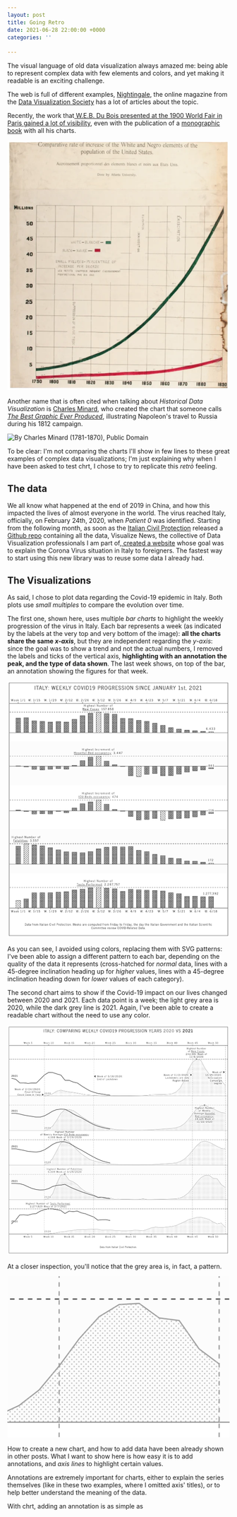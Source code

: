 ```yaml
---
layout: post
title: Going Retro
date: 2021-06-28 22:00:00 +0000
categories: ''

---
```

The visual language of old data visualization always amazed me: being able to represent complex data with few elements and colors, and yet making it readable is an exciting challenge.

The web is full of different examples, [Nightingale](https://medium.com/nightingale "DVS Nightingale"), the online magazine from the [Data Visualization Society](https://www.datavisualizationsociety.org "DVS Website") has a lot of articles about the topic.

Recently, the work that[ W.E.B. Du Bois presented at the 1900 World Fair in Paris gained a lot of visibility](https://www.smithsonianmag.com/history/first-time-together-and-color-book-displays-web-du-bois-visionary-infographics-180970826/ "W.E.B. Du Bois’ Visionary Infographics Come Together for the First Time in Full Color"), even with the publication of a [monographic book](https://amzn.to/3x6IK0u "Visualizing Black America: The Color Line at the Turn of the Twentieth Century") with all his charts.

![COMPARATIVE RATE OF INCREASE OF THE WHITE AND NEGRO ELEMENTS OF THE POPULATION OF THE UNITED STATES - PRINCETON ARCHITECTURAL PRESS](/assets/uploads/screenshot-2021-06-29-at-19-41-22.png "COMPARATIVE RATE OF INCREASE OF THE WHITE AND NEGRO ELEMENTS OF THE POPULATION OF THE UNITED STATES - PRINCETON ARCHITECTURAL PRESS")

Another name that is often cited when talking about _Historical Data Visualization_ is [Charles Minard](https://en.wikipedia.org/wiki/Charles_Joseph_Minard "Charles Minard on Wikipedia"), who created the chart that someone calls [_The Best Graphic Ever Produced_](https://www.nationalgeographic.com/culture/article/charles-minard-cartography-infographics-history "The Underappreciated Man Behind the “Best Graphic Ever Produced”"), illustrating Napoleon's travel to Russia during his 1812 campaign.

![By Charles Minard (1781-1870), Public Domain](https://upload.wikimedia.org/wikipedia/commons/thumb/2/29/Minard.png/1600px-Minard.png "By Charles Minard (1781-1870), Public Domain")

To be clear: I'm not comparing the charts I'll show in few lines to these great examples of complex data visualizations; I'm just explaining why when I have been asked to test chrt, I chose to try to replicate this _retrò_ feeling.

## The data

We all know what happened at the end of 2019 in China, and how this impacted the lives of almost everyone in the world. The virus reached Italy, officially, on February 24th, 2020, when _Patient 0_ was identified. Starting from the following month, as soon as the [Italian Civil Protection](https://www.protezionecivile.gov.it/it/ "Dipartimento della Protezione Civile") released a [Github repo](https://github.com/pcm-dpc/COVID-19 "pcm-dpc/COVID-19") containing all the data, Visualize News, the collective of Data Visualization professionals I am part of,[ created a website](https://coronavirus.visualize.news "Corona Virus in Italy") whose goal was to explain the Corona Virus situation in Italy to foreigners. The fastest way to start using this new library was to reuse some data I already had.

## The Visualizations

As said, I chose to plot data regarding the Covid-19 epidemic in Italy. Both plots use _small multiples_ to compare the evolution over time.

The first one, shown here, uses multiple _bar charts_ to highlight the weekly progression of the virus in Italy. Each bar represents a week (as indicated by the labels at the very top and very bottom of the image): **all the charts share the same _x-axis_**, but they are independent regarding the _y-axis_: since the goal was to show a trend and not the actual numbers, I removed the labels and ticks of the vertical axis, **highlighting with an annotation the peak, and the type of data shown**. The last week shows, on top of the bar, an annotation showing the figures for that week.

![Weekly Covid-19 Progression in Italy since Jan. 1st, 2021](/assets/uploads/screenshot-2021-06-29-at-19-05-48.png "Weekly Covid-19 Progression in Italy since Jan. 1st, 2021")

As you can see, I avoided using colors, replacing them with SVG patterns: I've been able to assign a different pattern to each bar, depending on the quality of the data it represents (cross-hatched for _normal_ data, lines with a 45-degree inclination heading up for _higher_ values, lines with a 45-degree inclination heading down for _lower_ values of each category).

The second chart aims to show if the Covid-19 impact on our lives changed between 2020 and 2021. Each data point is a week; the light grey area is 2020, while the dark grey line is 2021. Again, I've been able to create a readable chart without the need to use any color. 

![Weekly Progression of Covid-19 in Italy: Comparison Between 2020 and 2021](/assets/uploads/screenshot-2021-06-29-at-19-49-04.png "Weekly Progression of Covid-19 in Italy: Comparison Between 2020 and 2021")

At a closer inspection, you'll notice that the grey area is, in fact, a pattern.

![Detail of the Pattern](/assets/uploads/screenshot-2021-06-29-at-19-50-00.png "Detail of the Pattern")

How to create a new chart, and how to add data have been already shown in other posts. What I want to show here is how easy it is to add annotations, and _axis lines_ to highlight certain values. 

Annotations are extremely important for charts, either to explain the series themselves (like in these two examples, where I omitted axis' titles), or to help better understand the meaning of the data.

With chrt, adding an annotation is as simple as